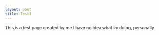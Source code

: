 ```yaml
---
layout: post
title: Test1
---
```


This is a test page created by me
I have no idea what im doing, personally
